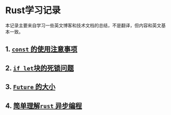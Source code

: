 # Rust学习记录

本记录主要来自学习一些英文博客和技术文档的总结，不是翻译，但内容和英文基本一致。

## 1. [`const` 的使用注意事项](./doc/const的使用注意事项.md)

## 2. [`if let`块的死锁问题](./doc/if%20let块的死锁问题.md)

## 3. [`Future` 的大小](./doc/Future的大小.md)

## 4. [简单理解`rust` 异步编程](./doc/简单理解rust异步编程)
